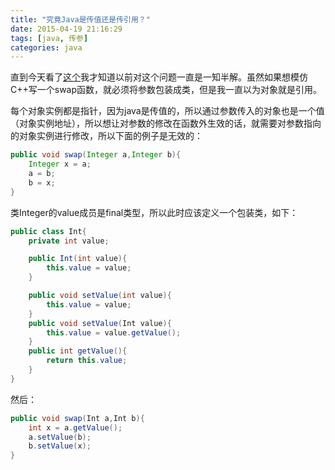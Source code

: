 ```yaml
---
title: "究竟Java是传值还是传引用？"
date: 2015-04-19 21:16:29
tags: [java, 传参]
categories: java
---
```

直到今天看了[这个](http://stackoverflow.com/questions/40480/is-java-pass-by-reference-or-pass-by-value)我才知道以前对这个问题一直是一知半解。虽然如果想模仿C++写一个swap函数，就必须将参数包装成类，但是我一直以为对象就是引用。

每个对象实例都是指针，因为java是传值的，所以通过参数传入的对象也是一个值（对象实例地址），所以想让对参数的修改在函数外生效的话，就需要对参数指向的对象实例进行修改，所以下面的例子是无效的：
``` java
public void swap(Integer a,Integer b){
    Integer x = a;
    a = b;
    b = x;
}
```
类Integer的value成员是final类型，所以此时应该定义一个包装类，如下：
``` java
public class Int{
	private int value;

	public Int(int value){
		this.value = value;
	}

	public void setValue(int value){
		this.value = value;
	}
	public void setValue(Int value){
		this.value = value.getValue();
	}
	public int getValue(){
		return this.value;
	}
}
```
然后：
``` java
public void swap(Int a,Int b){
    int x = a.getValue();
    a.setValue(b);
    b.setValue(x);
}
```
